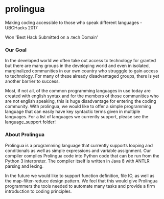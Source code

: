 # prolingua
Making coding accessible to those who speak different languages - UBCHacks 2017 

Won 'Best Hack Submitted on a .tech Domain'

### Our Goal
In the developed world we often take out access to technology for granted but there are many groups in the developing world and even in isolated, marginalized communities in our own country who strugggle to gain access to technology. For many of these already disadvantaged groups, there is yet another barrier to success. 

Most, if not all, of the common programming languages in use today are created with english syntax and for the members of those communities who are not english speaking, this is huge disadvantage for entering the coding community. With prolingua, we would like to offer a simple programming language that can easily have key syntactic terms given in multiple languages. For a list of languages we currently support, please see the language_support folder!

### About Prolingua
Prolingua is a programming language that currently supports looping and conditionals as well as simple expressions and variable assignment. Our compiler compiles Prolingua code into Python code that can be run from the Python 3 interpreter. The compiler itself is written in Java 8 with ANTLR parsing and lexing.

In the future we would like to support function definition, file IO, as well as the map-filter-reduce design pattern. We feel that this would give Prolingua programmers the tools needed to automate many tasks and provide a firm introduction to coding principles. 


